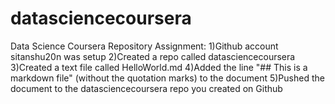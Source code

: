# datasciencecoursera
Data Science Coursera Repository Assignment:
1)Github account sitanshu20n was setup 
2)Created a repo called datasciencecoursera 
3)Created a text file called HelloWorld.md 
4)Added the line "## This is a markdown file" (without the quotation marks) to the document 
5)Pushed the document to the datasciencecoursera repo you created on Github

